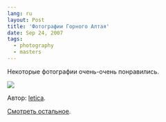 ```yaml
---
lang: ru
layout: Post
title: 'Фотографии Горного Алтая'
date: Sep 24, 2007
tags:
  - photography
  - masters
---
```


Некоторые фотографии очень-очень понравились.

![](http://wow.sapegin.me/2j3x0h0R3T03/letica.jpg)

Автор: [letica](http://letica.livejournal.com/).

[Смотреть остальное](http://letica.livejournal.com/tag/Алтай).

